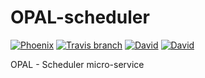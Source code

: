 # OPAL-scheduler
[![Phoenix](https://img.shields.io/badge/made-with_Phoenixes-ffa34d.svg?style=flat-square)](https://eae.doc.ic.ac.uk)
[![Travis branch](https://img.shields.io/travis/dsi-icl/eae-scheduler/master.svg?style=flat-square)](https://travis-ci.org/dsi-icl/eae-scheduler) 
[![David](https://img.shields.io/david/dsi-icl/eae-scheduler.svg?style=flat-square)](https://david-dm.org/dsi-icl/eae-scheduler) 
[![David](https://img.shields.io/david/dev/dsi-icl/eae-scheduler.svg?style=flat-square)](https://david-dm.org/dsi-icl/eae-scheduler?type=dev) 



OPAL - Scheduler micro-service
